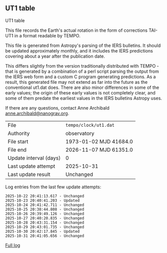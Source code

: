 
## UT1 table

UT1 table

This file records the Earth's actual rotation in the form of
corrections TAI-UT1 in a format readable by TEMPO.

This file is generated from Astropy's parsing of the IERS
bulletins. It should be updated approximately monthly, and it
includes the IERS predictions covering about a year after the
publication date.

This differs slightly from the version traditionally distributed
with TEMPO - that is generated by a combination of a perl script
parsing the output from the IERS web form and a custom C program
generating predictions. As a result, this generated file may not
extend as far into the future as the conventional ut1.dat does.
There are also minor differences in some of the early values; the
origin of these early values is not completely clear, and some of
them predate the earliest values in the IERS bulletins Astropy uses.

If there are any questions, contact Anne Archibald
<anne.archibald@nanograv.org>.

|     |     |
|:--- |:--- |
| File | `tempo/clock/ut1.dat` |
| Authority | observatory |
| File start | 1973-01-02 MJD 41684.0 |
| File end | 2026-11-07 MJD 61351.0 |
| Update interval (days) | 0 |
| Last update attempt | 2025-10-31 |
| Last update result | Unchanged |

Log entries from the last few update attempts:
```
2025-10-22 20:41:13.617 - Unchanged
2025-10-23 20:40:41.203 - Updated
2025-10-24 20:41:42.711 - Unchanged
2025-10-25 20:38:44.808 - Unchanged
2025-10-26 20:39:49.126 - Unchanged
2025-10-27 20:40:20.835 - Unchanged
2025-10-28 20:43:31.154 - Unchanged
2025-10-29 20:43:01.735 - Unchanged
2025-10-30 20:42:17.845 - Updated
2025-10-31 20:41:05.656 - Unchanged
```
[Full log](https://raw.githubusercontent.com/ipta/pulsar-clock-corrections/main/log/tempo/clock/ut1.dat.log)
